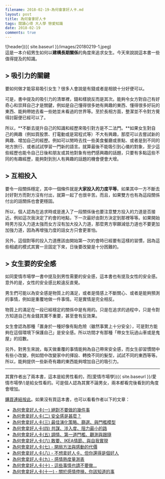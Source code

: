 ```yaml
---
filename: 2018-02-19-為何會拿好人卡.md
layout: post
title: 為何會拿好人卡
tags: 閱讀心得 大人學 戀愛知識
date: 2018-02-19
comments: true
---
```


![header]({{ site.baseurl }}/images/20180219-1.jpeg)  
這是一本介紹男生如何以**建構長期關係**的角度來追求女生。今天來說說這本書一些值得提及的知識。

## > 吸引力的關鍵

要如何做才能容易吸引女生？很多人會說是有錢或者是相貌十分好便可以。

可是，書中提及的吸引力的清單裡，錢和樣貌反而是其次。能夠令女方對自己有好奇心和崇拜自己才是關鍵，例如是自己懂得很多她有興趣的東西、懂得很多好玩的東西、能夠帶她去看一些她並未看過的世界等。至於長相方面，整潔並不令對方覺得討厭便已經可以了。

所以，**不斷去提升自己的知識和經歷來吸引對方是不二法門。**如果女生對自己的興趣（例如買股票、打電動或是寫程式等）不大有興趣，那麼可以去嘗試新的興趣、增加自己的經歷。例如可以閒時去找一些美食餐廳或景點、或者是到不同的地方旅行、或者試試學習一門新的語言。就算最後不能吸引到心儀的對象，至少這些經歷也能令自己日後和朋友或其他對象有他們感興趣的話題，只要有多點這些不同的有趣經歷，能夠對到別人有興趣的話題的機會便會大增。

## > 互相投入

要令一段關係穩定，其中一個條件就是**大家投入的力度平等**。如果其中一方不斷去討好對方而對方沒有付出，就算一起了也很辛苦。而且，如果雙方也有為這段關係付出的話關係也會更穩固。

所以，個人認為在追求時或是進入了一段關係後也要注意雙方投入的力道是否接近。例如這次我決定了約會的地點，下一次最好由對方決定到那裡等等。如果開始時男方投入力道太強而女方沒有加大投入力道，那麼男方寧願減低力道也不要更加加強力道，因為再增強力度的話女方只會更害怕。

另外，這個對等的投入力道應該由開始第一次約會時已經要有這樣的習慣，因為這些相處的模式其實一旦固定下來，日後要改變是十分困難的。

## > 女生要的安全感

如同愛情市場學一書中提及到男性需要的安全感，這本書也有提及女性的安全感。意外的是，女性的安全感比較違反直覺。

男生們可能以為安全感是物質上的滿足，或者是情感上不斷關心、或者是能夠預測的事情，例如是重覆地做一件事情。可是實情是完全相反。

物質上的滿足在一段已經穩定的關係中是有用的。只是在追求的過程中，只是令對方知道自己有金錢其實不重要，甚至會有反效果。

女生會認為那種「置身於一種好像有點危險（雖然事實上十分安全），可是對方能夠在這個環境下保護自己」是安全感。所以坊間才有那種「帶女生玩過山車或是鬼屋」的招數。

另外，對男生來說，每天做重覆的事情能夠為自己帶來安全感，而女生卻習慣間中有些小改變，例如間中改變家中的擇設、轉換不同的髮型，試試不同的東西等等。所以，能夠提供一些新奇有趣的東西能夠增加自己的吸引力。

---

其實作者出了兩本書，這本是給男性看的，而[愛情市場學]({{ site.baseurl }}/愛情市場學/)是給女性看的。可是個人認為其實不論男女，兩本都看完後看到的角度會增加。

[購買連結按此](https://readmoo.com/book/210030895000101)。如果沒有買這本書，也可以看看作者以下的文章：
* [為何會拿好人卡(一) 絕對不要做的幾件事](https://www.darencademy.com/article/view/id/7760)
* [為何會拿好人卡(二) 安全感是甚麼？](https://www.darencademy.com/article/view/id/8101)
* [為何會拿好人卡(三) 最佳演化策略、篩選、與門檻模型](https://www.darencademy.com/article/view/id/8573)
* [為何會拿好人卡(四) 共謀、涉入度、阻力最小的路](https://www.darencademy.com/article/view/id/8922)
* [為何會拿好人卡(五) 調情、第一道門檻、觀測與跟隨](https://www.darencademy.com/article/view/id/10181)
* [為何會拿好人卡(六) 敢要、IKEA情節、與自我實現](https://www.darencademy.com/article/view/id/11122)
* [為何會拿好人卡(七) - 開局方法與感動的代價](https://www.darencademy.com/article/view/id/11745)
* [為何會拿好人卡(八) - 不想拿好人卡、但你還得是個好人](https://www.darencademy.com/article/view/id/11996)
* [為何會拿好人卡(九) - 感情熱度量測表](https://www.darencademy.com/article/view/id/12416)
* [為何會拿好人卡(十) - 這些事情也請不要做…](https://www.darencademy.com/article/view/id/13044)
* [為何會拿好人卡(十一) - 關於感情停損，你該知道的事](https://www.darencademy.com/article/view/id/13870)